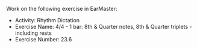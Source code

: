 Work on the following exercise in EarMaster:
- Activity: Rhythm Dictation
- Exercise Name: 4/4 - 1 bar: 8th & Quarter notes, 8th & Quarter triplets - including rests
- Exercise Number: 23.6
